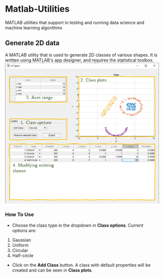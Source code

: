 # Matlab-Utilities
 MATLAB utilities that support in testing and running data science and machine learning algorithms
## Generate 2D data
A MATLAB utility that is used to generate 2D classes of various shapes. It is written using MATLAB's app designer, and requires the statistical toolbox.
![Generate 2D Data app](Images/im_gen2d_1.png)
### How To Use
* Choose the class type in the dropdown in __Class options__. Current options are:
1. Gaussian
2. Uniform
3. Circular
4. Half-circle
* Click on the __Add Class__ button. A class with default properties will be created and can be seen in __Class plots__.
